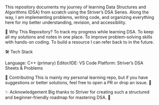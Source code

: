 This repository documents my journey of learning Data Structures and Algorithms (DSA) from scratch using the Striver’s DSA Series.
Along the way, I am implementing problems, writing code, and organizing everything here for my better understanding, revision, and accessibility.

📌 Why This Repository?
To track my progress while learning DSA.
To keep all my solutions and notes in one place.
To improve problem-solving skills with hands-on coding.
To build a resource I can refer back to in the future.

🛠️ Tech Stack

Language: C++ (primary)
Editor/IDE: VS Code
Platform: Striver’s DSA Sheets & Problems

🤝 Contributing
This is mainly my personal learning repo, but if you have suggestions or better solutions, feel free to open a PR or drop an issue. 🚀

✨ Acknowledgement
Big thanks to Striver for creating such a structured and beginner-friendly roadmap for mastering DSA. 🙌
